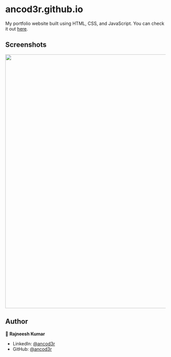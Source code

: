 # ancod3r.github.io

My portfolio website built using HTML, CSS, and JavaScript. You can check it out [here](https://ancod3r.github.io).



## Screenshots

<p float="center">
    <img src="https://github.com/ancod3r/ancod3r.github.io/Screenshots/1.png" width="800">
</p>



## Author

👤 **Rajneesh Kumar**

* LinkedIn: [@ancod3r](https://www.linkedin.com/in/ancod3r)
* GitHub: [@ancod3r](https://github.com/ancod3r)
